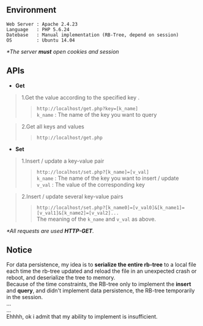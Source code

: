 ## **Environment** ##
    Web Server : Apache 2.4.23   
    Language   : PHP 5.6.24  
    Datebase   : Manual implementation (RB-Tree, depend on session)  
    OS         : Ubuntu 14.04  
*\*The server **must** open cookies and session*

## **APIs** ##
- **Get**  
> 1.Get the value according to the specified key .  
>> `http://localhost/get.php?key=[k_name]`  
>> `k_name` : The name of the key you want to query
  
> 2.Get all keys and values  
>> `http://localhost/get.php`  

- **Set**
> 1.Insert / update a key-value pair  
>> `http://localhost/set.php?[k_name]=[v_val]`   
>> `k_name` : The name of the key you want to insert / update  
>> `v_val` : The value of the corresponding key  

> 2.Insert / update several key-value pairs
>> `http://localhost/set.php?[k_name0]=[v_val0]&[k_name1]=[v_val1]&[k_name2]=[v_val2]...`  
>> The meaning of the `k_name` and `v_val` as above.  

*\*All requests are used **HTTP-GET**.*

## **Notice** ##
For data persistence, my idea is to **serialize the entire rb-tree** to a local file each time the rb-tree updated and reload the file in an unexpected crash or reboot, and deserialize the tree to memory.  
Because of the time constraints, the RB-tree only to implement the **insert** and **query**, and didn't implement data persistence, the RB-tree temporarily in the session.  
...  
...  
Ehhhh, ok i admit that my ability to implement is insufficient.  
